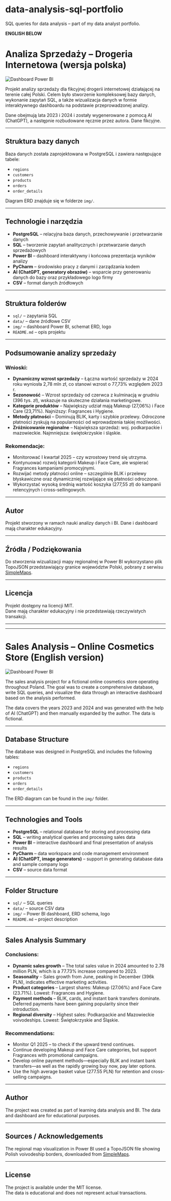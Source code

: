 # data-analysis-sql-portfolio
SQL queries for data analysis – part of my data analyst portfolio.

**ENGLISH BELOW**


# Analiza Sprzedaży – Drogeria Internetowa (wersja polska)

![Dashboard Power BI](img/dashboard.png)

Projekt analizy sprzedaży dla fikcyjnej drogerii internetowej działającej na terenie całej Polski. Celem było stworzenie kompleksowej bazy danych, wykonanie zapytań SQL, a także wizualizacja danych w formie interaktywnego dashboardu na podstawie przeprowadzonej analizy.

Dane obejmują lata 2023 i 2024 i zostały wygenerowane z pomocą AI (ChatGPT), a następnie rozbudowane ręcznie przez autora. Dane fikcyjne.

---

## Struktura bazy danych

Baza danych została zaprojektowana w PostgreSQL i zawiera następujące tabele:

- `regions`
- `customers`
- `products`
- `orders`
- `order_details`

Diagram ERD znajduje się w folderze `img/`.

---

## Technologie i narzędzia

- **PostgreSQL** – relacyjna baza danych, przechowywanie i przetwarzanie danych  
- **SQL** – tworzenie zapytań analitycznych i przetwarzanie danych sprzedażowych  
- **Power BI** – dashboard interaktywny i końcowa prezentacja wyników analizy  
- **PyCharm** – środowisko pracy z danymi i zarządzania kodem  
- **AI (ChatGPT, generatory obrazów)** – wsparcie przy generowaniu danych do bazy oraz przykładowego logo firmy  
- **CSV** – format danych źródłowych  

---

## Struktura folderów

- `sql/` – zapytania SQL  
- `data/` – dane źródłowe CSV  
- `img/` – dashboard Power BI, schemat ERD, logo
- `README.md` – opis projektu  

---

## Podsumowanie analizy sprzedaży

### Wnioski:

- **Dynamiczny wzrost sprzedaży** – Łączna wartość sprzedaży w 2024 roku wyniosła 2,78 mln zł, co stanowi wzrost o 77,73% względem 2023 r.
- **Sezonowość** – Wzrost sprzedaży od czerwca z kulminacją w grudniu (396 tys. zł), wskazuje na skuteczne działania marketingowe.
- **Kategorie produktów** – Największy udział mają Makeup (27,06%) i Face Care (23,71%). Najniższy: Fragrances i Hygiene.
- **Metody płatności** – Dominują BLIK, karty i szybkie przelewy. Odroczone płatności zyskują na popularności od wprowadzenia takiej możliwości.
- **Zróżnicowanie regionalne** – Największa sprzedaż: woj. podkarpackie i mazowieckie. Najmniejsza: świętokrzyskie i śląskie.

### Rekomendacje:

- Monitorować I kwartał 2025 – czy wzrostowy trend się utrzyma.
- Kontynuować rozwój kategorii Makeup i Face Care, ale wspierać Fragrances kampaniami promocyjnymi.
- Rozwijać metody płatności online – szczególnie BLIK i przelewy błyskawiczne oraz dynamiczniej rozwijające się płatności odroczone.
- Wykorzystać wysoką średnią wartość koszyka (277,55 zł) do kampanii retencyjnych i cross-sellingowych.

---

## Autor

Projekt stworzony w ramach nauki analizy danych i BI. Dane i dashboard mają charakter edukacyjny.

---

## Źródła / Podziękowania

Do stworzenia wizualizacji mapy regionalnej w Power BI wykorzystano plik TopoJSON przedstawiający granice województw Polski, pobrany z serwisu [SimpleMaps](https://simplemaps.com/gis/country/pl).

---

## Licencja

Projekt dostępny na licencji MIT.  
Dane mają charakter edukacyjny i nie przedstawiają rzeczywistych transakcji.


---
---



# Sales Analysis – Online Cosmetics Store (English version)

![Dashboard Power BI](img/dashboard.png)

The sales analysis project for a fictional online cosmetics store operating throughout Poland. The goal was to create a comprehensive database, write SQL queries, and visualize the data through an interactive dashboard based on the analysis performed.

The data covers the years 2023 and 2024 and was generated with the help of AI (ChatGPT) and then manually expanded by the author. The data is fictional.

---

## Database Structure

The database was designed in PostgreSQL and includes the following tables:

- `regions`
- `customers`
- `products`
- `orders`
- `order_details`

The ERD diagram can be found in the `img/` folder.

---

## Technologies and Tools

- **PostgreSQL** – relational database for storing and processing data  
- **SQL** – writing analytical queries and processing sales data  
- **Power BI** – interactive dashboard and final presentation of analysis results  
- **PyCharm** – data workspace and code management environment  
- **AI (ChatGPT, image generators)** – support in generating database data and sample company logo  
- **CSV** – source data format  

---

## Folder Structure

- `sql/` – SQL queries  
- `data/` – source CSV data  
- `img/` – Power BI dashboard, ERD schema, logo  
- `README.md` – project description  

---

## Sales Analysis Summary

### Conclusions:

- **Dynamic sales growth** – The total sales value in 2024 amounted to 2.78 million PLN, which is a 77.73% increase compared to 2023.
- **Seasonality** – Sales growth from June, peaking in December (396k PLN), indicates effective marketing activities.
- **Product categories** – Largest shares: Makeup (27.06%) and Face Care (23.71%). Lowest: Fragrances and Hygiene.
- **Payment methods** – BLIK, cards, and instant bank transfers dominate. Deferred payments have been gaining popularity since their introduction.
- **Regional diversity** – Highest sales: Podkarpackie and Mazowieckie voivodeships. Lowest: Świętokrzyskie and Śląskie.

### Recommendations:

- Monitor Q1 2025 – to check if the upward trend continues.
- Continue developing Makeup and Face Care categories, but support Fragrances with promotional campaigns.
- Develop online payment methods—especially BLIK and instant bank transfers—as well as the rapidly growing buy now, pay later options.
- Use the high average basket value (277.55 PLN) for retention and cross-selling campaigns.

---

## Author

The project was created as part of learning data analysis and BI. The data and dashboard are for educational purposes.

---

## Sources / Acknowledgements

The regional map visualization in Power BI used a TopoJSON file showing Polish voivodeship borders, downloaded from [SimpleMaps](https://simplemaps.com/gis/country/pl).

---

## License

The project is available under the MIT license.  
The data is educational and does not represent actual transactions.

